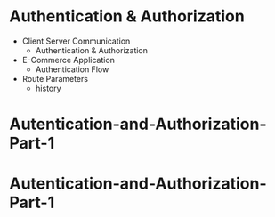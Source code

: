 # Authentication & Authorization

- Client Server Communication
  - Authentication & Authorization
- E-Commerce Application
  - Authentication Flow
- Route Parameters
  - history
# Autentication-and-Authorization-Part-1
# Autentication-and-Authorization-Part-1
